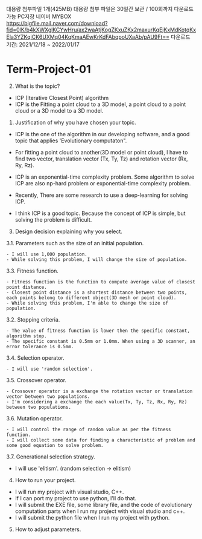 대용량 첨부파일 1개(425MB)	대용량 첨부 파일은 30일간 보관 / 100회까지 다운로드 가능
PC저장	네이버 MYBOX	
https://bigfile.mail.naver.com/download?fid=0lK/b4kXWXglKCYwHru/ax2waAtjKogZKxuZKx2maxurKqEjKxMdKotqKxEla3YZKqiCK6UXMq04KqKmaAEwKrKdFAbqpoUXaAb/pAU9Ft==
다운로드 기간: 2021/12/18 ~ 2022/01/17

# Term-Project-01

2. What is the topic?
 - ICP (Iterative Closest Point) algorithm
 - ICP is the Fitting a point cloud to a 3D model, a point cloud to a point cloud or a 3D model to a 3D model.

1. Justification of why you have chosen your topic.
 
 - ICP is the one of the algorithm in our developing software, and a good topic that applies 'Evolutionary computaton".
 
 - For fitting a point cloud to another(3D model or point cloud), I have to find two vector, translation vector (Tx, Ty, Tz) and rotation vector (Rx, Ry, Rz).
 
 - ICP is an exponential-time complexity problem. Some algorithm to solve ICP are also np-hard problem or exponential-time complexity problem.
 
 - Recently, There are some research to use a deep-learning for solving ICP.

 - I think ICP is a good topic. Because the concept of ICP is simple, but solving the problem is difficult.

3. Design decision explaining why you select.

  3.1. Parameters such as the size of an initial population.

    - I will use 1,000 population. 
    - While solving this problem, I will change the size of population.
  
  3.3. Fitness function.
  
    - Fitness function is the function to compute average value of closest point distance.
    - Closest point distance is a shortest distance between two points, each points belong to different object(3D mesh or point cloud).
    - While solving this problem, I'm able to change the size of population.
    
  3.2. Stopping criteria.
    
    - The value of fitness function is lower then the specific constant, algorithm stop.
    - The specific constant is 0.5mm or 1.0mm. When using a 3D scanner, an error tolerance is 0.5mm.
    

  3.4. Selection operator.
  
    - I will use 'random selection'.
    
  3.5. Crossover operator.
  
    - Crossover operator is a exchange the rotation vector or translation vector between two populations.
    - I'm considering a exchange the each value(Tx, Ty, Tz, Rx, Ry, Rz) between two populations. 

  3.6. Mutation operator.

    - I will control the range of random value as per the fitness function.
    - I will collect some data for finding a characteristic of problem and some good equation to solve problem.

  3.7. Generational selection strategy.
  
   - I will use 'elitism'. (random selection -> elitism)
    
    
4. How to run your project.
 - I will run my project with visual studio, C++. 
 - If I can port my project to use python, I'll do that.
 - I will submit the EXE file, some library file, and the code of evolutionary computation parts when I run my project with visual studio and c++.
 - I will submit the python file when I run my project with python.

5. How to adjust parameters.


